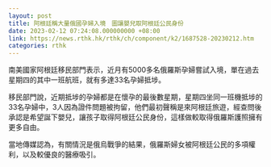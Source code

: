 ```yaml
---
layout: post
title: 阿根廷稱大量俄國孕婦入境　圖讓嬰兒取阿根廷公民身份
date: 2023-02-12 07:24:08.000000000 +08:00
link: https://news.rthk.hk/rthk/ch/component/k2/1687528-20230212.htm
categories: rthk
---
```


南美國家阿根廷移民部門表示，近月有5000多名俄羅斯孕婦嘗試入境，單在過去星期四的其中一班航班，就有多達33名孕婦抵埗。

移民部門說，近期抵埗的孕婦都是在懷孕的最後數星期，星期四坐同一班機抵埗的33名孕婦中，3人因為證件問題被拘留，他們最初聲稱是來阿根廷旅遊，經查問後承認是希望誕下嬰兒，讓孩子取得阿根廷公民身份，這樣做較取得俄羅斯護照擁有更多自由。

當地傳媒認為，有關情況是俄烏戰爭的結果，俄羅斯婦女被阿根廷公民的多項權利，以及較優良的醫療吸引。
